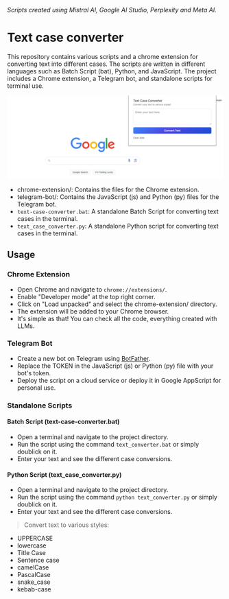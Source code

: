 *Scripts created using Mistral AI, Google AI Studio, Perplexity and Meta AI.*

# Text case converter
This repository contains various scripts and a chrome extension for converting text into different cases. The scripts are written in different languages such as Batch Script (bat), Python, and JavaScript. The project includes a Chrome extension, a Telegram bot, and standalone scripts for terminal use.

![alt text](image.png)

- chrome-extension/: Contains the files for the Chrome extension.
- telegram-bot/: Contains the JavaScript (js) and Python (py) files for the Telegram bot.
- `text-case-converter.bat`: A standalone Batch Script for converting text cases in the terminal.
- `text_case_converter.py`: A standalone Python script for converting text cases in the terminal.

## Usage
### Chrome Extension
- Open Chrome and navigate to `chrome://extensions/`.
- Enable "Developer mode" at the top right corner.
- Click on "Load unpacked" and select the chrome-extension/ directory.
- The extension will be added to your Chrome browser.
- It's simple as that! You can check all the code, everything created with LLMs.

### Telegram Bot
- Create a new bot on Telegram using [BotFather](https://t.me/BotFather).
- Replace the TOKEN in the JavaScript (js) or Python (py) file with your bot's token.
- Deploy the script on a cloud service or deploy it in Google AppScript for personal use.
### Standalone Scripts
#### Batch Script (text-case-converter.bat)
- Open a terminal and navigate to the project directory.
- Run the script using the command `text_converter.bat` or simply doublick on it.
- Enter your text and see the different case conversions.
#### Python Script (text_case_converter.py)
- Open a terminal and navigate to the project directory.
- Run the script using the command `python text_converter.py` or simply doublick on it.
- Enter your text and see the different case conversions.

> Convert text to various styles:
- UPPERCASE
- lowercase
- Title Case
- Sentence case
- camelCase
- PascalCase
- snake_case
- kebab-case